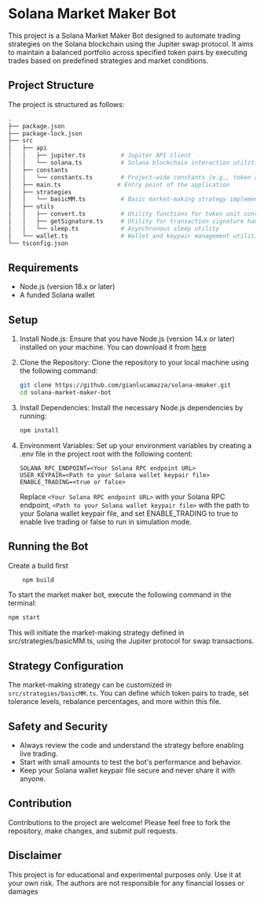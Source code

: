 # Solana Market Maker Bot

This project is a Solana Market Maker Bot designed to automate trading strategies on the Solana blockchain using the Jupiter swap protocol. It aims to maintain a balanced portfolio across specified token pairs by executing trades based on predefined strategies and market conditions.

## Project Structure

The project is structured as follows:

```bash
.
├── package.json
├── package-lock.json
├── src
│   ├── api
│   │   ├── jupiter.ts          # Jupiter API client
│   │   └── solana.ts           # Solana blockchain interaction utilities
│   ├── constants
│   │   └── constants.ts        # Project-wide constants (e.g., token addresses)
│   ├── main.ts                # Entry point of the application
│   ├── strategies
│   │   └── basicMM.ts          # Basic market-making strategy implementation
│   ├── utils
│   │   ├── convert.ts          # Utility functions for token unit conversions
│   │   ├── getSignature.ts     # Utility for transaction signature handling
│   │   └── sleep.ts            # Asynchronous sleep utility
│   └── wallet.ts               # Wallet and keypair management utilities
└── tsconfig.json
```

## Requirements

- Node.js (version 18.x or later)
- A funded Solana wallet

## Setup

1. Install Node.js: Ensure that you have Node.js (version 14.x or later) installed on your machine. You can download it from [here]("https://nodejs.org/")
2. Clone the Repository: Clone the repository to your local machine using the following command:

    ```bash
    git clone https://github.com/gianlucamazza/solana-mmaker.git
    cd solana-market-maker-bot
    ```

3. Install Dependencies: Install the necessary Node.js dependencies by running:

    ```bash
    npm install
    ```

4. Environment Variables: Set up your environment variables by creating a .env file in the project root with the following content:

    ```
    SOLANA_RPC_ENDPOINT=<Your Solana RPC endpoint URL>
    USER_KEYPAIR=<Path to your Solana wallet keypair file>
    ENABLE_TRADING=<true or false>
    ```

    Replace `<Your Solana RPC endpoint URL>` with your Solana RPC endpoint, `<Path to your Solana wallet keypair file>` with the path to your Solana wallet keypair file, and set ENABLE_TRADING to true to enable live trading or false to run in simulation mode.

## Running the Bot

Create a build first

```bash
    npm build
```

To start the market maker bot, execute the following command in the terminal:

```bash
npm start
```

This will initiate the market-making strategy defined in src/strategies/basicMM.ts, using the Jupiter protocol for swap transactions.

## Strategy Configuration

The market-making strategy can be customized in `src/strategies/basicMM.ts`. You can define which token pairs to trade, set tolerance levels, rebalance percentages, and more within this file.

## Safety and Security

- Always review the code and understand the strategy before enabling live trading.
- Start with small amounts to test the bot's performance and behavior.
- Keep your Solana wallet keypair file secure and never share it with anyone.

## Contribution

Contributions to the project are welcome! Please feel free to fork the repository, make changes, and submit pull requests.

## Disclaimer

This project is for educational and experimental purposes only. Use it at your own risk. The authors are not responsible for any financial losses or damages
